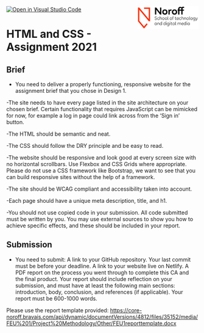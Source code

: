 [![Open in Visual Studio Code](https://classroom.github.com/assets/open-in-vscode-f059dc9a6f8d3a56e377f745f24479a46679e63a5d9fe6f495e02850cd0d8118.svg)](https://classroom.github.com/online_ide?assignment_repo_id=6252615&assignment_repo_type=AssignmentRepo)
<img src="./.readme/noroff-light.png" width="160" align="right">

# HTML and CSS - Assignment 2021

## Brief

- You need to deliver a properly functioning, responsive website for the assignment brief that you chose in Design 1.

-The site needs to have every page listed in the site architecture on your chosen brief. Certain functionality that requires JavaScript can be mimicked for now, for example a log in page could link across from the ‘Sign in’ button.

-The HTML should be semantic and neat.

-The CSS should follow the DRY principle and be easy to read.

-The website should be responsive and look good at every screen size with no horizontal scrollbars. Use Flexbox and CSS Grids where appropriate. Please do not use a CSS framework like Bootstrap, we want to see that you can build responsive sites without the help of a framework.

-The site should be WCAG compliant and accessibility taken into account.

-Each page should have a unique meta description, title, and h1.

-You should not use copied code in your submission. All code submitted must be written by you. You may use external sources to show you how to achieve specific effects, and these should be included in your report.


## Submission

- You need to submit:
A link to your GitHub repository. Your last commit must be before your deadline.
A link to your website live on Netlify.
A PDF report on the process you went through to complete this CA and the final product. Your report should include reflection on your submission, and must have at least the following main sections: introduction, body, conclusion, and references (if applicable).
Your report must be 600-1000 words.

Please use the report template provided: https://core-noroff.bravais.com/api/dynamic/documentVersions/4812/files/35152/media/FEU%201/Project%20Methodology/Other/FEU1reporttemplate.docx
